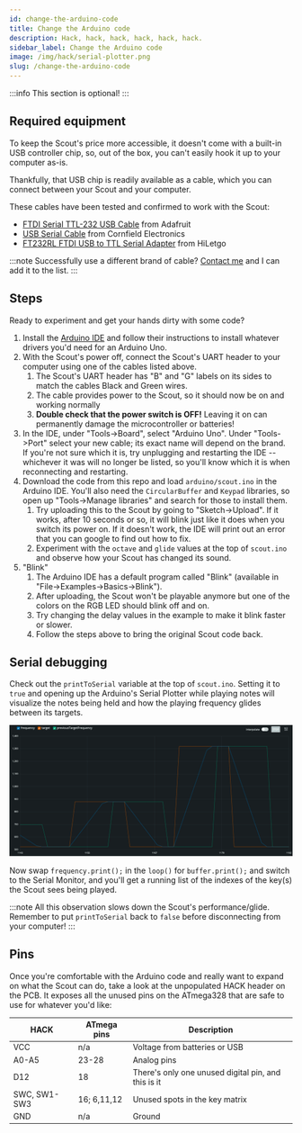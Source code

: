 ```yaml
---
id: change-the-arduino-code
title: Change the Arduino code
description: Hack, hack, hack, hack, hack, hack.
sidebar_label: Change the Arduino code
image: /img/hack/serial-plotter.png
slug: /change-the-arduino-code
---
```


:::info
This section is optional!
:::

## Required equipment

To keep the Scout's price more accessible, it doesn't come with a built-in USB controller chip, so, out of the box, you can't easily hook it up to your computer as-is.

Thankfully, that USB chip is readily available as a cable, which you can connect between your Scout and your computer.

These cables have been tested and confirmed to work with the Scout:

- [FTDI Serial TTL-232 USB Cable](https://www.adafruit.com/product/70) from Adafruit
- [USB Serial Cable](https://cornfieldelectronics.com/cfe/products/buy.php?productId=usbcable&PHPSESSID=oos5v81hlitjvb0grhgolsrq96) from Cornfield Electronics
- [FT232RL FTDI USB to TTL Serial Adapter](http://www.hiletgo.com/ProductDetail/2152064.html) from HiLetgo

:::note
Successfully use a different brand of cable? [Contact me](https://www.oskitone.com/contact) and I can add it to the list.
:::

## Steps

Ready to experiment and get your hands dirty with some code?

1. Install the [Arduino IDE](https://www.arduino.cc/en/software) and follow their instructions to install whatever drivers you'd need for an Arduino Uno.
2. With the Scout's power off, connect the Scout's UART header to your computer using one of the cables listed above.
   1. The Scout's UART header has "B" and "G" labels on its sides to match the cables Black and Green wires.
   2. The cable provides power to the Scout, so it should now be on and working normally
   3. **Double check that the power switch is OFF!** Leaving it on can permanently damage the microcontroller or batteries!
3. In the IDE, under "Tools->Board", select "Arduino Uno". Under "Tools->Port" select your new cable; its exact name will depend on the brand. If you're not sure which it is, try unplugging and restarting the IDE -- whichever it was will no longer be listed, so you'll know which it is when reconnecting and restarting.
4. Download the code from this repo and load `arduino/scout.ino` in the Arduino IDE. You'll also need the `CircularBuffer` and `Keypad` libraries, so open up "Tools->Manage libraries" and search for those to install them.
   1. Try uploading this to the Scout by going to "Sketch->Upload". If it works, after 10 seconds or so, it will blink just like it does when you switch its power on. If it doesn't work, the IDE will print out an error that you can google to find out how to fix.
   2. Experiment with the `octave` and `glide` values at the top of `scout.ino` and observe how your Scout has changed its sound.
5. "Blink"
   1. The Arduino IDE has a default program called "Blink" (available in "File->Examples->Basics->Blink").
   2. After uploading, the Scout won't be playable anymore but one of the colors on the RGB LED should blink off and on.
   3. Try changing the delay values in the example to make it blink faster or slower.
   4. Follow the steps above to bring the original Scout code back.

## Serial debugging

Check out the `printToSerial` variable at the top of `scout.ino`. Setting it to `true` and opening up the Arduino's Serial Plotter while playing notes will visualize the notes being held and how the playing frequency glides between its targets.

[![Screengrab of the Arduino serial plotter visualizing the Scout's frequency math](/img/hack/serial-plotter.png)](/img/hack/serial-plotter.png)

Now swap `frequency.print();` in the `loop()` for `buffer.print();` and switch to the Serial Monitor, and you'll get a running list of the indexes of the key(s) the Scout sees being played.

:::note
All this observation slows down the Scout's performance/glide. Remember to put `printToSerial` back to `false` before disconnecting from your computer!
:::

## Pins

Once you're comfortable with the Arduino code and really want to expand on what the Scout can do, take a look at the unpopulated HACK header on the PCB. It exposes all the unused pins on the ATmega328 that are safe to use for whatever you'd like:

| HACK         | ATmega pins | Description                                         |
| ------------ | ----------- | --------------------------------------------------- |
| VCC          | n/a         | Voltage from batteries or USB                       |
| A0-A5        | 23-28       | Analog pins                                         |
| D12          | 18          | There's only one unused digital pin, and this is it |
| SWC, SW1-SW3 | 16; 6,11,12 | Unused spots in the key matrix                      |
| GND          | n/a         | Ground                                              |
